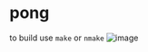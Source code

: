 # pong
to build use `make` or `nmake`
![image](https://user-images.githubusercontent.com/42456119/103978827-66428f80-514a-11eb-8555-bcdd9eaa7908.png)
